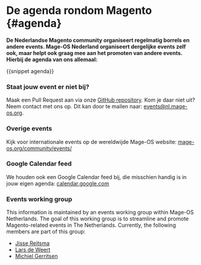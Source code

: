 # De agenda rondom Magento {#agenda}

**De Nederlandse Magento community organiseert regelmatig borrels en andere events. Mage-OS Nederland organiseert dergelijke events zelf ook, maar helpt ook graag mee aan het promoten van andere events. Hierbij de agenda van ons allemaal:**

{{snippet agenda}}

### Staat jouw event er niet bij? 
Maak een Pull Request aan via onze [GitHub repository](https://github.com/mage-os-nl/mage-os.nl/blob/main/content/data/events.json). Kom je daar niet uit? Neem contact met ons op. Dit kan door te mailen naar: [events@nl.mage-os.org](mailto:events@nl.mage-os.org).

### Overige events
Kijk voor internationale events op de wereldwijde Mage-OS website: [mage-os.org/community/events/](https://mage-os.org/community/events/)

### Google Calendar feed
We houden ook een Google Calendar feed bij, die misschien handig is in jouw eigen agenda: [calendar.google.com](https://calendar.google.com/calendar/u/0?cid=ZGY1NTU4ZDE1NjU3N2VhNmFkOWY3YTIxMzJjM2U5MjllMWJiYzVkYmY4OTkyMzllMzRjMjI3NzVmMTVhMTdiZkBncm91cC5jYWxlbmRhci5nb29nbGUuY29t)


### Events working group
This information is maintained by an events working group within Mage-OS Netherlands. The goal of this working group is to streamline and promote Magento-related events in The Netherlands. Currently, the following members are part of this group:

- [Jisse Reitsma](https://www.linkedin.com/in/jissereitsma/)
- [Lars de Weert](https://www.linkedin.com/in/larsdw/)
- [Michiel Gerritsen](https://www.linkedin.com/in/michielgerritsen/)
